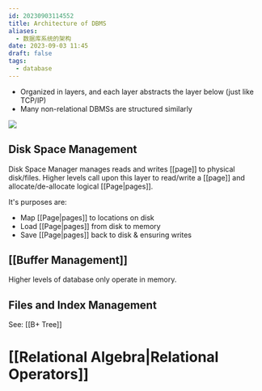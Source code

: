 ```yaml
---
id: 20230903114552
title: Architecture of DBMS
aliases:
  - 数据库系统的架构
date: 2023-09-03 11:45
draft: false
tags:
  - database
---
```


- Organized in layers, and each layer abstracts the layer below (just like TCP/IP)
- Many non-relational DBMSs are structured similarly

![](https://cdn.hcplantern.cn/img/2023/09/03/20230903-115204.png-default)

## Disk Space Management

Disk Space Manager manages reads and writes [[page]] to physical disk/files. Higher levels call upon this layer to read/write a [[page]] and allocate/de-allocate logical [[Page|pages]].

It's purposes are: 
- Map [[Page|pages]] to locations on disk
- Load [[Page|pages]] from disk to memory
- Save [[Page|pages]] back to disk & ensuring writes

## [[Buffer Management]]

Higher levels of database only operate in memory.
## Files and Index Management

See: [[B+ Tree]]

# [[Relational Algebra|Relational Operators]]

